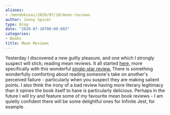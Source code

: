 ```yaml
---
aliases:
- /mendokusai/2020/07/10/mean-reviews
author: Jonny Spicer
type: blog
date: "2020-07-10T00:00:00Z"
categories:
- Books
title: Mean Reviews
---
```

Yesterday I discovered a new guilty pleasure, and one which I strongly suspect will stick; reading mean reviews. It all started [here,](https://www.goodreads.com/book/show/6398634-the-happiness-project) more specifically with this wonderful
[single-star review.](https://www.goodreads.com/review/show/182139162?book_show_action=true) There is something wonderfully comforting about reading someone's take on
another's perceived failure - particularly when you suspect they are making salient points. I
also think the irony of a bad review having more literary legitimacy than it opines the book
itself to have is particularly delicious. Perhaps in the future I will try and feature some
of my favourite mean book reviews - I am quietly confident there will be some delightful
ones for Infinite Jest, for example.
